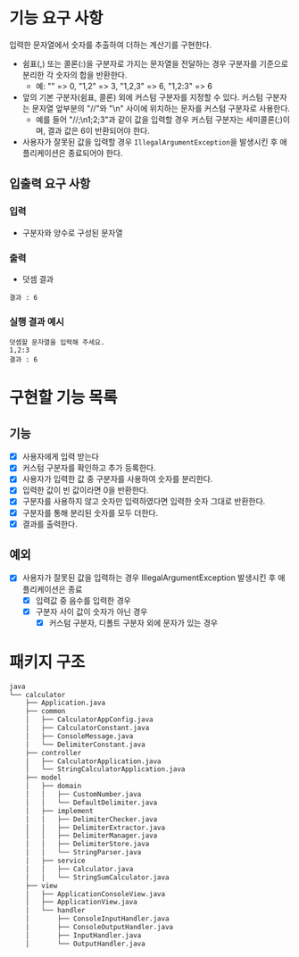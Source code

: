 # **기능 요구 사항**

입력한 문자열에서 숫자를 추출하여 더하는 계산기를 구현한다.

- 쉼표(,) 또는 콜론(:)을 구분자로 가지는 문자열을 전달하는 경우 구분자를 기준으로 분리한 각 숫자의 합을 반환한다.
    - 예: "" => 0, "1,2" => 3, "1,2,3" => 6, "1,2:3" => 6
- 앞의 기본 구분자(쉼표, 콜론) 외에 커스텀 구분자를 지정할 수 있다. 커스텀 구분자는 문자열 앞부분의 "//"와 "\n" 사이에 위치하는 문자를 커스텀 구분자로 사용한다.
    - 예를 들어 "//;\n1;2;3"과 같이 값을 입력할 경우 커스텀 구분자는 세미콜론(;)이며, 결과 값은 6이 반환되어야 한다.
- 사용자가 잘못된 값을 입력할 경우 `IllegalArgumentException`을 발생시킨 후 애플리케이션은 종료되어야 한다.

## **입출력 요구 사항**

### **입력**

- 구분자와 양수로 구성된 문자열

### **출력**

- 덧셈 결과

```
결과 : 6
```

### **실행 결과 예시**

```
덧셈할 문자열을 입력해 주세요.
1,2:3
결과 : 6
```


# 구현할 기능 목록
## 기능
- [x]  사용자에게 입력 받는다
- [x]  커스텀 구분자를 확인하고 추가 등록한다.
- [x]  사용자가 입력한 값 중 구분자를 사용하여 숫자를 분리한다.
- [x]  입력한 값이 빈 값이라면 0을 반환한다.
- [x]  구분자를 사용하지 않고 숫자만 입력하였다면 입력한 숫자 그대로 반환한다.
- [x]  구분자를 통해 분리된 숫자를 모두 더한다.
- [x]  결과를 출력한다.

## 예외
- [x] 사용자가 잘못된 값을 입력하는 경우 IllegalArgumentException 발생시킨 후 애플리케이션은 종료
    - [x] 입력값 중 음수를 입력한 경우
    - [x]  구분자 사이 값이 숫자가 아닌 경우
        - [x]  커스텀 구분자, 디폴트 구분자 외에 문자가 있는 경우

# 패키지 구조

```mathematica
java
└── calculator
    ├── Application.java
    ├── common
    │   ├── CalculatorAppConfig.java
    │   ├── CalculatorConstant.java
    │   ├── ConsoleMessage.java
    │   └── DelimiterConstant.java
    ├── controller
    │   ├── CalculatorApplication.java
    │   └── StringCalculatorApplication.java
    ├── model
    │   ├── domain
    │   │   ├── CustomNumber.java
    │   │   └── DefaultDelimiter.java
    │   ├── implement
    │   │   ├── DelimiterChecker.java
    │   │   ├── DelimiterExtractor.java
    │   │   ├── DelimiterManager.java
    │   │   ├── DelimiterStore.java
    │   │   └── StringParser.java
    │   ├── service
    │   │   ├── Calculator.java
    │   │   └── StringSumCalculator.java
    ├── view
    │   ├── ApplicationConsoleView.java
    │   ├── ApplicationView.java
    │   └── handler
    │       ├── ConsoleInputHandler.java
    │       ├── ConsoleOutputHandler.java
    │       ├── InputHandler.java
    │       └── OutputHandler.java
```
